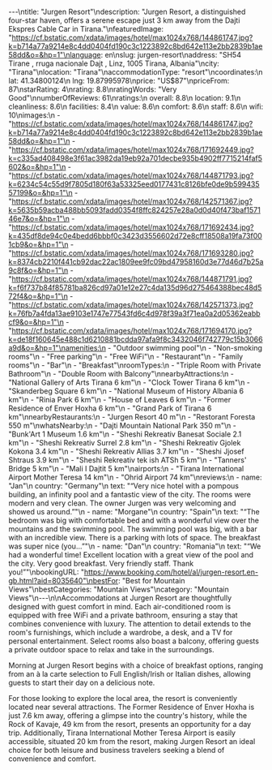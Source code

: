 ---\ntitle: "Jurgen Resort"\ndescription: "Jurgen Resort, a distinguished four-star haven, offers a serene escape just 3 km away from the Dajti Ekspres Cable Car in Tirana."\nfeaturedImage: "https://cf.bstatic.com/xdata/images/hotel/max1024x768/144861747.jpg?k=b714a77a9214e8c4dd0404fd190c3c1223892c8bd642e113e2bb2839b1ae58dd&o=&hp=1"\nlanguage: en\nslug: jurgen-resort\naddress: "SH54 Tirane , rruga nacionale Dajt , Linz, 1005 Tirana, Albania"\ncity: "Tirana"\nlocation: "Tirana"\naccommodationType: "resort"\ncoordinates:\n  lat: 41.34800124\n  lng: 19.87995978\nprice: "US$87"\npriceFrom: 87\nstarRating: 4\nrating: 8.8\nratingWords: "Very Good"\nnumberOfReviews: 61\nratings:\n  overall: 8.8\n  location: 9.1\n  cleanliness: 8.6\n  facilities: 8.4\n  value: 8.6\n  comfort: 8.6\n  staff: 8.6\n  wifi: 10\nimages:\n  - "https://cf.bstatic.com/xdata/images/hotel/max1024x768/144861747.jpg?k=b714a77a9214e8c4dd0404fd190c3c1223892c8bd642e113e2bb2839b1ae58dd&o=&hp=1"\n  - "https://cf.bstatic.com/xdata/images/hotel/max1024x768/171692449.jpg?k=c335ad408498e3f61ac3982da19eb92a701decbe935b4902ff7715214faf5602&o=&hp=1"\n  - "https://cf.bstatic.com/xdata/images/hotel/max1024x768/144871793.jpg?k=6234c54c55d9f7805d180f63a53325eed0177431c8126bfe0de9b59943557199&o=&hp=1"\n  - "https://cf.bstatic.com/xdata/images/hotel/max1024x768/142571367.jpg?k=5635b59acba488bb5093fadd0354f8ffc824257e28a0d0d40f473baf157146e7&o=&hp=1"\n  - "https://cf.bstatic.com/xdata/images/hotel/max1024x768/171692434.jpg?k=435df8de94c0e4bedd6bbbf0c3423d3556602d72e8cff18508a19fa73f001cb9&o=&hp=1"\n  - "https://cf.bstatic.com/xdata/images/hotel/max1024x768/171693280.jpg?k=8374cb2210f441cb92dac22ac1809ee9fc09bd47958160d3e77d46d7b25a9c8f&o=&hp=1"\n  - "https://cf.bstatic.com/xdata/images/hotel/max1024x768/144871791.jpg?k=f6f737b84f85781ba826cd97a01e12e27c4da135d96d275464388bec48d572f4&o=&hp=1"\n  - "https://cf.bstatic.com/xdata/images/hotel/max1024x768/142571373.jpg?k=76fb7a4fda13ae9103e1747e77543fd6c4d978f39a3f71ea0a2d05362eabbcf9&o=&hp=1"\n  - "https://cf.bstatic.com/xdata/images/hotel/max1024x768/171694170.jpg?k=de18f160645e488c1d6210881bcdda97afa9f8c3432046f742779c15b3066a9d&o=&hp=1"\namenities:\n  - "Outdoor swimming pool"\n  - "Non-smoking rooms"\n  - "Free parking"\n  - "Free WiFi"\n  - "Restaurant"\n  - "Family rooms"\n  - "Bar"\n  - "Breakfast"\nroomTypes:\n  - "Triple Room with Private Bathroom"\n  - "Double Room with Balcony"\nnearbyAttractions:\n  - "National Gallery of Arts Tirana 6 km"\n  - "Clock Tower Tirana 6 km"\n  - "Skanderbeg Square 6 km"\n  - "National Museum of History Albania 6 km"\n  - "Rinia Park 6 km"\n  - "House of Leaves 6 km"\n  - "Former Residence of Enver Hoxha 6 km"\n  - "Grand Park of Tirana 6 km"\nnearbyRestaurants:\n  - "Jurgen Resort 40 m"\n  - "Restorant Foresta 550 m"\nwhatsNearby:\n  - "Dajti Mountain National Park 350 m"\n  - "Bunk'Art 1 Museum 1.6 km"\n  - "Sheshi Rekreativ Banesat Sociale 2.1 km"\n  - "Sheshi Rekreativ Surrel 2.8 km"\n  - "Sheshi Rekreativ Gjolek Kokona 3.4 km"\n  - "Sheshi Rekreativ Allias 3.7 km"\n  - "Sheshi Jjosef Shtraus 3.9 km"\n  - "Sheshi Rekreativ tek ish ATSh 5 km"\n  - "Tanners' Bridge 5 km"\n  - "Mali I Dajtit 5 km"\nairports:\n  - "Tirana International Airport Mother Teresa 14 km"\n  - "Ohrid Airport 74 km"\nreviews:\n  - name: "Jan"\n    country: "Germany"\n    text: "“Very nice hotel with a pompous building, an infinity pool and a fantastic view of the city. The rooms were modern and very clean. The owner Jurgen was very welcoming and showed us around.”"\n  - name: "Morgane"\n    country: "Spain"\n    text: "“The bedroom was big with comfortable bed and with a wonderful view over the mountains and the swimming pool. The swimming pool was big, with a bar with an incredible view. There is a parking with lots of space. The breakfast was super nice (you...”"\n  - name: "Dan"\n    country: "Romania"\n    text: "“We had a wonderful time! Excellent location with a great view of the pool and the city. Very good breakfast. Very friendly staff. Thank you!”"\nbookingURL: "https://www.booking.com/hotel/al/jurgen-resort.en-gb.html?aid=8035640"\nbestFor: "Best for Mountain Views"\nbestCategories: "Mountain Views"\ncategory: "Mountain Views"\n---\n\nAccommodations at Jurgen Resort are thoughtfully designed with guest comfort in mind. Each air-conditioned room is equipped with free WiFi and a private bathroom, ensuring a stay that combines convenience with luxury. The attention to detail extends to the room's furnishings, which include a wardrobe, a desk, and a TV for personal entertainment. Select rooms also boast a balcony, offering guests a private outdoor space to relax and take in the surroundings.

Morning at Jurgen Resort begins with a choice of breakfast options, ranging from an à la carte selection to Full English/Irish or Italian dishes, allowing guests to start their day on a delicious note.

For those looking to explore the local area, the resort is conveniently located near several attractions. The Former Residence of Enver Hoxha is just 7.6 km away, offering a glimpse into the country's history, while the Rock of Kavaje, 49 km from the resort, presents an opportunity for a day trip. Additionally, Tirana International Mother Teresa Airport is easily accessible, situated 20 km from the resort, making Jurgen Resort an ideal choice for both leisure and business travelers seeking a blend of convenience and comfort.